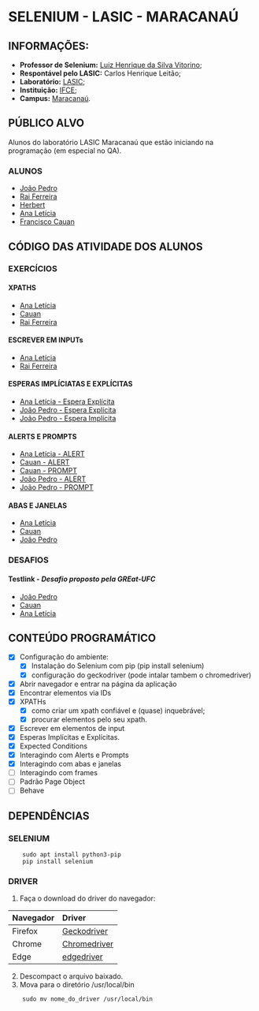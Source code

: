 # SELENIUM - LASIC - MARACANAÚ

## INFORMAÇÕES:

+ **Professor de Selenium:** [Luiz Henrique da Silva Vitorino](https://github.com/LuizHenriqueVitorino);
+ **Respontável pelo LASIC:** Carlos Henrique Leitão;
+ **Laboratório:** [LASIC](https://lasicifce.com.br/);
+ **Instituição:** [IFCE](https://ifce.edu.br/);
+ **Campus:** [Maracanaú](https://ifce.edu.br/maracanau).

## PÚBLICO ALVO
Alunos do laboratório LASIC Maracanaú que estão iniciando na programação (em especial no QA).
### ALUNOS
- [João Pedro](https://github.com/jppn123)
- [Rai Ferreira](https://github.com/Raiferreira1)
- [Herbert](https://github.com/AntoniHerbert)
- [Ana Letícia](https://github.com/ana-le-ticia)
- [Francisco Cauan](https://github.com/cauan-sampaio)

## CÓDIGO DAS ATIVIDADE DOS ALUNOS
### EXERCÍCIOS
#### XPATHS
- [Ana Letícia](https://github.com/ana-le-ticia/selenium/blob/main/atv_form.py)
- [Cauan](https://github.com/cauan-sampaio/curso-selenium/blob/main/aula6.py)
- [Rai Ferreira](https://github.com/Raiferreira1/Selenium/blob/main/ex1.py)

#### ESCREVER EM INPUTs
- [Ana Letícia](https://github.com/ana-le-ticia/selenium/blob/main/teste6.py)
- [Rai Ferreira](https://github.com/Raiferreira1/Selenium/blob/main/Exercicio.py)

#### ESPERAS IMPLÍCIATAS E EXPLÍCITAS
- [Ana Letícia - Espera Explícita](https://github.com/ana-le-ticia/selenium/blob/main/t.py)
- [João Pedro - Espera Explícita](https://github.com/jppn123/Selenium-Py/blob/main/-explicitWait.py)
- [João Pedro - Espera Implícita](https://github.com/jppn123/Selenium-Py/blob/main/-implicitWait.py)

#### ALERTS E PROMPTS
- [Ana Letícia - ALERT](https://github.com/ana-le-ticia/selenium/blob/main/teste8.py)
- [Cauan - ALERT](https://github.com/cauan-sampaio/curso-selenium/blob/main/login.py)
- [Cauan - PROMPT](https://github.com/cauan-sampaio/curso-selenium/blob/main/prompt.py)
- [João Pedro - ALERT](https://github.com/jppn123/Selenium-Py/blob/main/AlertLogin.py)
- [João Pedro - PROMPT](https://github.com/jppn123/Selenium-Py/blob/main/AlertPrompt.py)

#### ABAS E JANELAS
- [Ana Letícia](https://github.com/ana-le-ticia/selenium/blob/main/window_test.py)
- [Cauan](https://github.com/cauan-sampaio/curso-selenium/blob/main/abas.py)
- [João Pedro](https://github.com/jppn123/Selenium-Py/blob/main/AbasEJanelas.py)

### DESAFIOS
#### **Testlink** - *Desafio proposto pela GREat-UFC*
- [João Pedro](https://github.com/jppn123/Selenium-Py/tree/main/great-atividade)
- [Cauan](https://github.com/cauan-sampaio/curso-selenium/blob/main/GREat-UFC.py)
- [Ana Letícia](https://github.com/ana-le-ticia/selenium/blob/main/GREat-UFC.py)

## CONTEÚDO PROGRAMÁTICO

- [x] Configuração do ambiente:
    - [x] Instalação do Selenium com pip (pip install selenium)
    - [x] configuração do geckodriver (pode intalar tambem o chromedriver)
- [x] Abrir navegador e entrar na página da aplicação
- [x] Encontrar elementos via IDs
- [x] XPATHs
    - [x] como criar um xpath confiável e (quase) inquebrável;
    - [x] procurar elementos pelo seu xpath.
- [x] Escrever em elementos de input
- [x] Esperas Implícitas e Explícitas.
- [x] Expected Conditions
- [x] Interagindo com Alerts e Prompts
- [x] Interagindo com abas e janelas
- [ ] Interagindo com frames
- [ ] Padrão Page Object
- [ ] Behave

## DEPENDÊNCIAS
### SELENIUM
```
    sudo apt install python3-pip
    pip install selenium
```
### DRIVER
1. Faça o download do driver do navegador:

| Navegador         | Driver            |
|:------------------|:------------------|
|Firefox            |[Geckodriver](https://github.com/mozilla/geckodriver/releases/latest)        |
|Chrome             |[Chromedriver](https://chromedriver.chromium.org/downloads)       |
|Edge               | [edgedriver](https://developer.microsoft.com/en-us/microsoft-edge/tools/webdriver/)

2. Descompact o arquivo baixado.
3. Mova para o diretório /usr/local/bin

```
    sudo mv nome_do_driver /usr/local/bin
```

